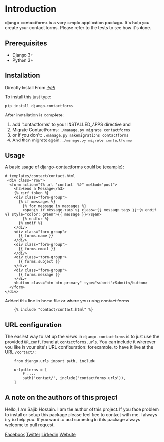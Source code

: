 # Introduction

django-contactforms is a very simple application package. It's help you create your contact forms. Please refer to the tests to see how it's done.

## Prerequisites

- Django 3+
- Python 3+

## Installation

Directly Install From [PyPi](https://pypi.org/project/django-contactforms/ "PyPi")

To install this just type:

```
pip install django-contactforms
```

After installation is complete:

1. add 'contactforms' to your INSTALLED_APPS directive and
2. Migrate ContactForms: `./manage.py migrate contactforms`
3. or if you don't: `./manage.py makemigrations contactforms`
4. And then migrate again: `./manage.py migrate contactforms`

## Usage

A basic usage of django-contactforms could be (example):

```django
# templates/contact/contact.html
 <div class="row">
  <form action="{% url 'contact' %}" method="post">
    <h3>Send a Message</h3>
    {% csrf_token %}
    <div class="form-group">
      {% if messages %}
        {% for message in messages %}
        <span{% if message.tags %} class="{{ message.tags }}"{% endif %} style="color: green">{{ message }}</span>
        {% endfor %}
      {% endif %}
    </div>
    <div class="form-group">
      {{ forms.name }}
    </div>
    <div class="form-group">
      {{ forms.email }}
    </div>
    <div class="form-group">
      {{ forms.subject }}
    </div>
    <div class="form-group">
      {{ forms.message }}
    </div>
    <button class="btn btn-primary" type="submit">Submit</button>
  </form>
</div>
```

Added this line in home file or where you using contact forms.
```
    {% include "contact/contact.html" %}
```
URL configuration
----------------------

The easiest way to set up the views in ``django-contactforms`` is to just use the provided ``URLconf``, found at ``contactforms.urls``.
You can include it wherever you like in your site's URL configuration; for example, to have it live at the URL ``/contact/``:

```
    from django.urls import path, include

    urlpatterns = [
        # ....
        path('contact/', include('contactforms.urls')),
    ]
```


## A note on the authors of this project

Hello, I am Sajib Hossain. I am the author of this project. If you face problem to install or setup this package please feel free to contact with me. I always try to help you. If you want to add someting in this package always welcome to pull request.

[Facebook](https://web.facebook.com/sajib1066 "Facebook")
[Twitter](https://twitter.com/sajib1066 "Twitter")
[Linkedin](https://www.linkedin.com/in/sajib1066/ "Linkedin")
[Website](https://sajib1066.github.io/ "Website")


